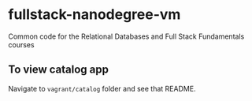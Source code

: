 fullstack-nanodegree-vm
=============

Common code for the Relational Databases and Full Stack Fundamentals courses

To view catalog app
-------------------

Navigate to `vagrant/catalog` folder and see that README.
